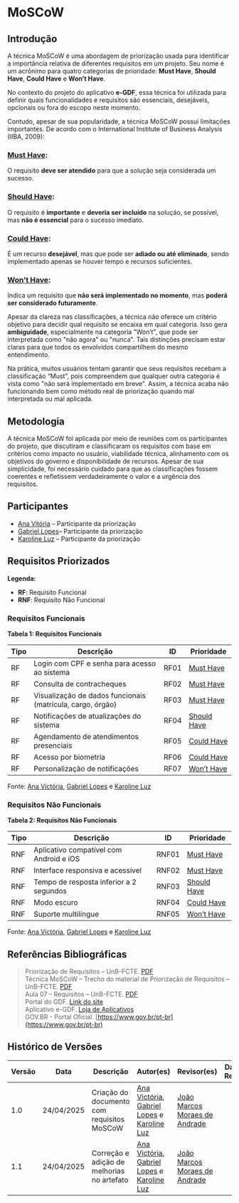 # MoSCoW

## Introdução

A técnica MoSCoW é uma abordagem de priorização usada para identificar a importância relativa de diferentes requisitos em um projeto. Seu nome é um acrônimo para quatro categorias de prioridade: **Must Have**, **Should Have**, **Could Have** e **Won’t Have**.

No contexto do projeto do aplicativo **e-GDF**, essa técnica foi utilizada para definir quais funcionalidades e requisitos são essenciais, desejáveis, opcionais ou fora do escopo neste momento.

Contudo, apesar de sua popularidade, a técnica MoSCoW possui limitações importantes. De acordo com o International Institute of Business Analysis (IIBA, 2009):

### **[Must Have](#must-have):**
O requisito **deve ser atendido** para que a solução seja considerada um sucesso.
### **[Should Have](#should-have):** 
O requisito é **importante** e **deveria ser incluído** na solução, se possível, mas **não é essencial** para o sucesso imediato.
### **[Could Have](#could-have):** 
É um recurso **desejável**, mas que pode ser **adiado ou até eliminado**, sendo implementado apenas se houver tempo e recursos suficientes.
### **[Won’t Have](#wont-have):** 
Indica um requisito que **não será implementado no momento**, mas **poderá ser considerado futuramente**.

Apesar da clareza nas classificações, a técnica não oferece um critério objetivo para decidir qual requisito se encaixa em qual categoria. Isso gera **ambiguidade**, especialmente na categoria "Won’t", que pode ser interpretada como "não agora" ou "nunca". Tais distinções precisam estar claras para que todos os envolvidos compartilhem do mesmo entendimento.

Na prática, muitos usuários tentam garantir que seus requisitos recebam a classificação “Must”, pois compreendem que qualquer outra categoria é vista como "não será implementado em breve". Assim, a técnica acaba não funcionando bem como método real de priorização quando mal interpretada ou mal aplicada.

## Metodologia

A técnica MoSCoW foi aplicada por meio de reuniões com os participantes do projeto, que discutiram e classificaram os requisitos com base em critérios como impacto no usuário, viabilidade técnica, alinhamento com os objetivos do governo e disponibilidade de recursos. Apesar de sua simplicidade, foi necessário cuidado para que as classificações fossem coerentes e refletissem verdadeiramente o valor e a urgência dos requisitos.

## Participantes
- [Ana Vitória](https://github.com/navicg) – Participante da priorização
- [Gabriel Lopes](https://github.com/BrzGab)– Participante da priorização
- [Karoline Luz](https://github.com/KarolineLuz) – Participante da priorização


## Requisitos Priorizados

**Legenda:**

- **RF**: Requisito Funcional  
- **RNF**: Requisito Não Funcional

### Requisitos Funcionais

**Tabela 1: Requisitos Funcionais**

| Tipo | Descrição | ID | Prioridade |
|------|---------------------------------------------------------------------------|------|-------------|
| RF | Login com CPF e senha para acesso ao sistema | RF01 | [Must Have](#must-have) |
| RF | Consulta de contracheques | RF02 | [Must Have](#must-have) |
| RF | Visualização de dados funcionais (matrícula, cargo, órgão) | RF03 | [Must Have](#must-have) |
| RF | Notificações de atualizações do sistema | RF04 | [Should Have](#should-have) |
| RF | Agendamento de atendimentos presenciais | RF05 | [Could Have](#could-have) |
| RF | Acesso por biometria | RF06 | [Could Have](#could-have) |
| RF | Personalização de notificações | RF07 | [Won’t Have](#wont-have) |


Fonte: [Ana Victória](https://github.com/navicg), [Gabriel Lopes](https://github.com/BrzGab) e [Karoline Luz](https://github.com/KarolineLuz)


### Requisitos Não Funcionais

**Tabela 2: Requisitos Não Funcionais**

| Tipo | Descrição | ID | Prioridade |
|------|---------------------------------------------------------------------------|-------|-------------|
| RNF | Aplicativo compatível com Android e iOS | RNF01 | [Must Have](#must-have) |
| RNF | Interface responsiva e acessível | RNF02 | [Must Have](#must-have) |
| RNF | Tempo de resposta inferior a 2 segundos | RNF03 | [Should Have](#should-have) |
| RNF | Modo escuro | RNF04 | [Could Have](#could-have) |
| RNF | Suporte multilíngue | RNF05 | [Won’t Have](#wont-have) |

Fonte: [Ana Victória](https://github.com/navicg), [Gabriel Lopes](https://github.com/BrzGab) e [Karoline Luz](https://github.com/KarolineLuz)

## Referências Bibliográficas

> Priorização de Requisitos – UnB-FCTE. [PDF](https://aprender3.unb.br/pluginfile.php/3096091/mod_resource/content/3/PriorizaA%CC%83%C2%A7A%CC%83%C2%A3o%20de%20Req.pdf)  
> Técnica MoSCoW – Trecho do material de Priorização de Requisitos – UnB-FCTE. [PDF](https://drive.google.com/file/d/1P-nfa2q3aiHsXSLgVBxa65OvOc0iSW58/view)  
> Aula 07 – Requisitos – UnB-FCTE.  [PDF](https://aprender3.unb.br/pluginfile.php/3096092/mod_resource/content/2/Requisitos%20-%20Aula%2007.pdf)  
> Portal do GDF. [Link do site](https://www.df.gov.br/)  
> Aplicativo e-GDF. [Loja de Aplicativos](https://play.google.com/store/apps/details?id=br.gov.df.eGDF&hl=pt_BR)  
> GOV.BR - Portal Oficial. [https://www.gov.br/pt-br](https://www.gov.br/pt-br)


## Histórico de Versões

| Versão | Data       | Descrição                                | Autor(es)             | Revisor(es) |Data de Revisão |
|--------|------------|------------------------------------------|------------------------|-------------|-------------|
| 1.0    | 24/04/2025 | Criação do documento com requisitos MoSCoW | [Ana Victória](https://github.com/navicg), [Gabriel Lopes](https://github.com/BrzGab) e [Karoline Luz](https://github.com/KarolineLuz)| [João Marcos Moraes de Andrade](https://github.com/JJOAOMARCOSS)| 
1.1 | 24/04/2025| Correção e adição de melhorias no artefato| [Ana Victória](https://github.com/navicg), [Gabriel Lopes](https://github.com/BrzGab) e [Karoline Luz](https://github.com/KarolineLuz)|[João Marcos Moraes de Andrade](https://github.com/JJOAOMARCOSS)| |

